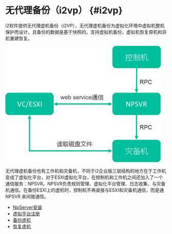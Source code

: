 # 无代理备份（i2vp） {#i2vp}

i2软件提供无代理虚机备份（i2VP），无代理虚机备份为虚拟化环境中虚拟机整机保护而设计，且备份的数据是基于快照的。支持虚拟机备份，虚拟机恢复原机和异机重建恢复。

![](/assets/V6.139984.png)

无代理虚机备份也有工作机和灾备机，不同于i2企业版三层结构的地方在于工作机变成了虚拟化平台，对于ESXI虚拟化平台，在控制机和工作机之间还加入了一个通信服务：NPSVR。NPSVR负责规则管理、虚拟化平台管理、日志收集、与灾备机通信。在备份ESXI上的虚机时，控制机不再直接与ESXI和灾备机通信，而是通NPSVR 来间接通信。

* [NpServer安装](install_npsvr.md)
* [虚拟平台注册](add_vp.md)
* [备份虚机](vm_backup.md)
* [恢复虚机](vm_restore.md)



